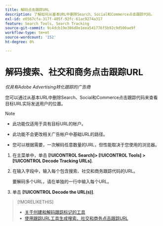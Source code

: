 ```yaml
---
title: 解码点击跟踪URL
description: 了解如何从基本URL中删除Search、Social和Commerce点击跟踪代码。
exl-id: e6567cfa-317f-405f-92fc-61ac9274a317
feature: Search Tools, Search Tracking
source-git-commit: 9c4dcb19e386d8e1eea541776f5b92c9d500ae9f
workflow-type: tm+mt
source-wordcount: '152'
ht-degree: 0%

---
```


# 解码搜索、社交和商务点击跟踪URL

*仅具有Adobe Advertising转化跟踪的广告商*

您可以通过从基本URL中删除Search、Social和Commerce点击跟踪代码来查看目标URL实际发送用户的位置。

>[!NOTE]
>
>* 此功能仅适用于具有目标URL的帐户。
>
>* 此功能不会更改相关广告帐户中基础URL的路径。
>
>* 您可以根据需要，一次解码任意数量的URL，但性能取决于您使用的浏览器。

1. 在主菜单中，单击 **[!UICONTROL Search]> [!UICONTROL Tools] >[!UICONTROL Decode Tracking URLs]**.

1. 在输入字段中，输入每个包含搜索、社交和商务跟踪代码的URL。

   要解码多个URL，请在单独的一行中输入每个URL。

1. 单击 **[!UICONTROL Decode the URL(s)]**.

>[!MORELIKETHIS]
>
>* [关于创建和解码跟踪标记的工具](tracking-tools-about.md)
>* [使用跟踪URL工具生成搜索、社交和商务点击跟踪URL](click-tracking-url-generate.md)

